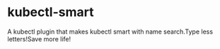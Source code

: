 # kubectl-smart
A kubectl plugin that makes kubectl smart with name search.Type less letters!Save more life!
